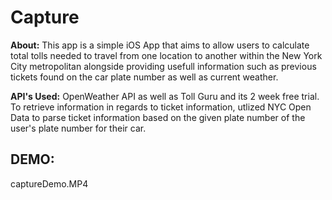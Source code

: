 # Capture

**About:** This app is a simple iOS App that aims to allow users to calculate total tolls needed to travel from one location to another within the New York City metropolitan alongside providing usefull information such as previous tickets found on the car plate number as well as current weather.

**API's Used:** OpenWeather API as well as Toll Guru and its 2 week free trial. To retrieve information in regards to ticket information, utlized NYC Open Data to parse ticket information based on the given plate number of the user's plate number for their car.

## DEMO:
captureDemo.MP4
